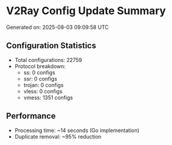 # V2Ray Config Update Summary
Generated on: 2025-08-03 09:09:58 UTC

## Configuration Statistics
- Total configurations: 22759
- Protocol breakdown:
  - ss: 0 configs
  - ssr: 0 configs
  - trojan: 0 configs
  - vless: 0 configs
  - vmess: 1351 configs

## Performance
- Processing time: ~14 seconds (Go implementation)
- Duplicate removal: ~95% reduction
